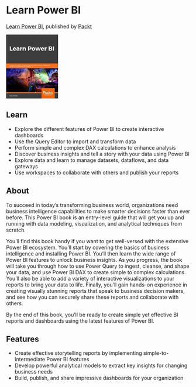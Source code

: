 # Learn Power BI
[Learn Power BI](https://www.packtpub.com/data/learn-power-bi), published by [Packt](https://www.packtpub.com/) 

<img src="images/cover_small.jpg" />

## Learn 
<ul><li>Explore the different features of Power BI to create interactive dashboards</li>
<li>Use the Query Editor to import and transform data</li>
<li>Perform simple and complex DAX calculations to enhance analysis</li>
<li>Discover business insights and tell a story with your data using Power BI</li>
<li>Explore data and learn to manage datasets, dataflows, and data gateways</li>
<li>Use workspaces to collaborate with others and publish your reports</li></ul>

## About 
<p>To succeed in today’s transforming business world, organizations need business intelligence capabilities to make smarter decisions faster than ever before. This Power BI book is an entry-level guide that will get you up and running with data modeling, visualization, and analytical techniques from scratch.</p>

<p>You’ll find this book handy if you want to get well-versed with the extensive Power BI ecosystem. You’ll start by covering the basics of business intelligence and installing Power BI. You’ll then learn the wide range of Power BI features to unlock business insights. As you progress, the book will take you through how to use Power Query to ingest, cleanse, and shape your data, and use Power BI DAX to create simple to complex calculations. You’ll also be able to add a variety of interactive visualizations to your reports to bring your data to life. Finally, you’ll gain hands-on experience in creating visually stunning reports that speak to business decision makers, and see how you can securely share these reports and collaborate with others.</p>

<p>By the end of this book, you’ll be ready to create simple yet effective BI reports and dashboards using the latest features of Power BI.</p>

## Features 
<ul><li>Create effective storytelling reports by implementing simple-to-intermediate Power BI features</li> 
<li>Develop powerful analytical models to extract key insights for changing business needs</li>
<li>Build, publish, and share impressive dashboards for your organization</li></ul>
